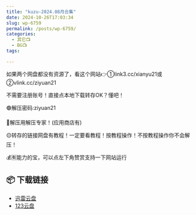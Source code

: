```yaml
---
title: "kuzu-2024.08月合集"
date: 2024-10-26T17:03:34
slug: wp-6759
permalink: /posts/wp-6759/
categories:
  - 其它📺
  - BG📺
tags:

---
```


如果两个网盘都没有资源了，看这个网站👉①link3.cc/xianyu21或②vlink.cc/ziyuan21

不需要注册账号！直接点本地下载转存OK？懂吧！

🟢解压密码:ziyuan21

🔵解压用解压专家！(应用商店有)

🟡转存的链接网盘有教程！一定要看教程！按教程操作！不按教程操作你不会解压！

💰🈶能力的宝，可以点左下角赞赏支持一下网站运行

## 📦 下载链接
- [迅雷云盘](https://blziyuan21.com/pay-download/6759?key=cfd49d8ba0&down_id=0)
- [123云盘](https://blziyuan21.com/pay-download/6759?key=cfd49d8ba0&down_id=1)

